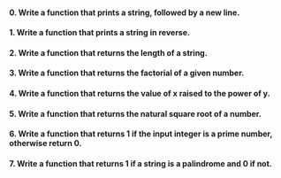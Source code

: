 #### 0. Write a function that prints a string, followed by a new line.
#### 1. Write a function that prints a string in reverse.
#### 2. Write a function that returns the length of a string.
#### 3. Write a function that returns the factorial of a given number.
#### 4. Write a function that returns the value of x raised to the power of y.
#### 5. Write a function that returns the natural square root of a number.
#### 6. Write a function that returns 1 if the input integer is a prime number, otherwise return 0.
#### 7. Write a function that returns 1 if a string is a palindrome and 0 if not.
